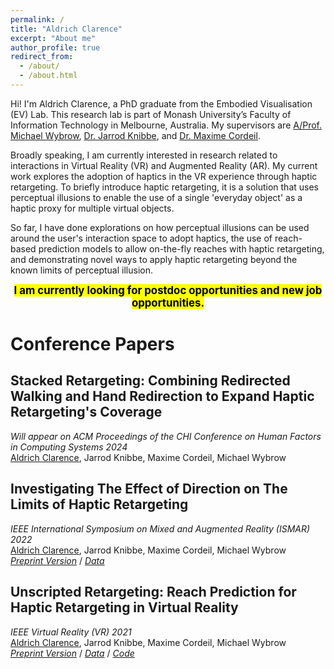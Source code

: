 ```yaml
---
permalink: /
title: "Aldrich Clarence"
excerpt: "About me"
author_profile: true
redirect_from: 
  - /about/
  - /about.html
---
```


Hi! I'm Aldrich Clarence, a PhD graduate from the Embodied Visualisation (EV) Lab. This research lab is part of Monash University’s Faculty of Information Technology in Melbourne, Australia. My supervisors are [A/Prof. Michael Wybrow](https://users.monash.edu/~mwybrow/), [Dr. Jarrod Knibbe](https://www.jarrodknibbe.info), and [Dr. Maxime Cordeil](https://sites.google.com/view/cordeil/home).

Broadly speaking, I am currently interested in research related to interactions in Virtual Reality (VR) and Augmented Reality (AR). My current work explores the adoption of haptics in the VR experience through haptic retargeting. To briefly introduce haptic retargeting, it is a solution that uses perceptual illusions to enable the use of a single 'everyday object' as a haptic proxy for multiple virtual objects.

So far, I have done explorations on how perceptual illusions can be used around the user's interaction space to adopt haptics, the use of reach-based prediction models to allow on-the-fly reaches with haptic retargeting, and demonstrating novel ways to apply haptic retargeting beyond the known limits of perceptual illusion.

<div align="center" style="font-size: larger; font-weight: bold;"><mark>I am currently looking for postdoc opportunities 
  and new job opportunities.</mark></div>



Conference Papers
======

**Stacked Retargeting: Combining Redirected Walking and Hand Redirection to Expand Haptic Retargeting's Coverage**
------
*Will appear on ACM Proceedings of the CHI Conference on Human Factors in
Computing Systems 2024* <br/>
<u>Aldrich Clarence</u>, Jarrod Knibbe, Maxime Cordeil, Michael Wybrow <br/>

**Investigating The Effect of Direction on The Limits of Haptic Retargeting**
------
*IEEE International Symposium on Mixed and Augmented Reality (ISMAR) 2022* <br/>
<u>Aldrich Clarence</u>, Jarrod Knibbe, Maxime Cordeil, Michael Wybrow <br/>
[*Preprint Version*](https://www.researchgate.net/publication/366627182_Investigating_The_Effect_of_Direction_on_The_Limits_of_Haptic_Retargeting) / [*Data*](https://figshare.com/articles/dataset/Dataset_from_Investigating_The_Effect_of_Direction_on_The_Limits_of_Haptic_Retargeting/20523300)

**Unscripted Retargeting: Reach Prediction for Haptic Retargeting in Virtual Reality**
------
*IEEE Virtual Reality (VR) 2021* <br/>
<u>Aldrich Clarence</u>, Jarrod Knibbe, Maxime Cordeil, Michael Wybrow <br/>
[*Preprint Version*](https://www.researchgate.net/publication/351463044_Unscripted_Retargeting_Reach_Prediction_for_Haptic_Retargeting_in_Virtual_Reality) / [*Data*](https://figshare.com/articles/dataset/Unscripted-Retargeting-Reaching-Supervised-Dataset_csv/13615868/4) / [*Code*](https://github.com/aldrichclarence/UnscriptedRetargeting)

